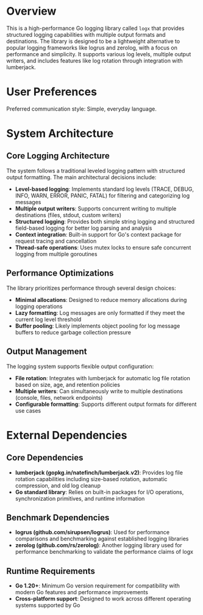 # Overview

This is a high-performance Go logging library called `logx` that provides structured logging capabilities with multiple output formats and destinations. The library is designed to be a lightweight alternative to popular logging frameworks like logrus and zerolog, with a focus on performance and simplicity. It supports various log levels, multiple output writers, and includes features like log rotation through integration with lumberjack.

# User Preferences

Preferred communication style: Simple, everyday language.

# System Architecture

## Core Logging Architecture
The system follows a traditional leveled logging pattern with structured output formatting. The main architectural decisions include:

- **Level-based logging**: Implements standard log levels (TRACE, DEBUG, INFO, WARN, ERROR, PANIC, FATAL) for filtering and categorizing log messages
- **Multiple output writers**: Supports concurrent writing to multiple destinations (files, stdout, custom writers)
- **Structured logging**: Provides both simple string logging and structured field-based logging for better log parsing and analysis
- **Context integration**: Built-in support for Go's context package for request tracing and cancellation
- **Thread-safe operations**: Uses mutex locks to ensure safe concurrent logging from multiple goroutines

## Performance Optimizations
The library prioritizes performance through several design choices:

- **Minimal allocations**: Designed to reduce memory allocations during logging operations
- **Lazy formatting**: Log messages are only formatted if they meet the current log level threshold
- **Buffer pooling**: Likely implements object pooling for log message buffers to reduce garbage collection pressure

## Output Management
The logging system supports flexible output configuration:

- **File rotation**: Integrates with lumberjack for automatic log file rotation based on size, age, and retention policies
- **Multiple writers**: Can simultaneously write to multiple destinations (console, files, network endpoints)
- **Configurable formatting**: Supports different output formats for different use cases

# External Dependencies

## Core Dependencies
- **lumberjack (gopkg.in/natefinch/lumberjack.v2)**: Provides log file rotation capabilities including size-based rotation, automatic compression, and old log cleanup
- **Go standard library**: Relies on built-in packages for I/O operations, synchronization primitives, and runtime information

## Benchmark Dependencies
- **logrus (github.com/sirupsen/logrus)**: Used for performance comparisons and benchmarking against established logging libraries
- **zerolog (github.com/rs/zerolog)**: Another logging library used for performance benchmarking to validate the performance claims of logx

## Runtime Requirements
- **Go 1.20+**: Minimum Go version requirement for compatibility with modern Go features and performance improvements
- **Cross-platform support**: Designed to work across different operating systems supported by Go